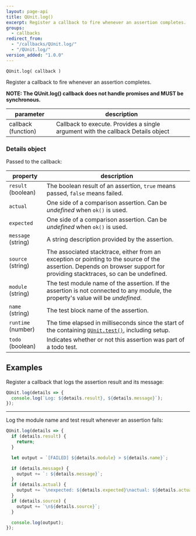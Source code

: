 ```yaml
---
layout: page-api
title: QUnit.log()
excerpt: Register a callback to fire whenever an assertion completes.
groups:
  - callbacks
redirect_from:
  - "/callbacks/QUnit.log/"
  - "/QUnit.log/"
version_added: "1.0.0"
---
```


`QUnit.log( callback )`

Register a callback to fire whenever an assertion completes.

**NOTE: The QUnit.log() callback does not handle promises and MUST be synchronous.**

| parameter | description |
|-----------|-------------|
| callback (function) | Callback to execute. Provides a single argument with the callback Details object |

### Details object

Passed to the callback:

| property | description |
|-----------|-------------|
| `result` (boolean) | The boolean result of an assertion, `true` means passed, `false` means failed. |
| `actual` | One side of a comparison assertion. Can be _undefined_ when `ok()` is used. |
| `expected` | One side of a comparison assertion. Can be _undefined_ when `ok()` is used. |
| `message` (string) | A string description provided by the assertion. |
| `source` (string) | The associated stacktrace, either from an exception or pointing to the source of the assertion. Depends on browser support for providing stacktraces, so can be undefined. |
| `module` (string) | The test module name of the assertion. If the assertion is not connected to any module, the property's value will be _undefined_. |
| `name` (string) | The test block name of the assertion. |
| `runtime` (number) | The time elapsed in milliseconds since the start of the containing [`QUnit.test()`](../QUnit/test.md), including setup. |
| `todo` (boolean) | Indicates whether or not this assertion was part of a todo test. |

## Examples

Register a callback that logs the assertion result and its message:

```js
QUnit.log(details => {
  console.log(`Log: ${details.result}, ${details.message}`);
});
```

---

Log the module name and test result whenever an assertion fails:

```js
QUnit.log(details => {
  if (details.result) {
    return;
  }

  let output = `[FAILED] ${details.module} > ${details.name}`;

  if (details.message) {
    output += `: ${details.message}`;
  }
  if (details.actual) {
    output += `\nexpected: ${details.expected}\nactual: ${details.actual}`;
  }
  if (details.source) {
    output += `\n${details.source}`;
  }

  console.log(output);
});
```
